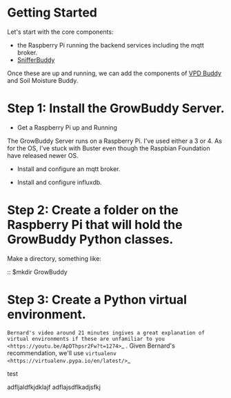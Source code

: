 # Getting Started
Let's start with the core components:
- the Raspberry Pi running the backend services including the mqtt broker.
- [SnifferBuddy](snifferbuddy_page)

Once these are up and running, we can add the components of [VPD Buddy](vpdbuddy) and Soil Moisture Buddy.

Step 1: Install the GrowBuddy Server.
=====================================
- Get a Raspberry Pi up and Running
  
The GrowBuddy Server runs on a Raspberry Pi.  I've used either a 3 or 4.  As for the OS, I've stuck with Buster even though the Raspbian Foundation have released newer OS.  

- Install and configure an mqtt broker.

- Install and configure influxdb.

Step 2: Create a folder on the Raspberry Pi that will hold the GrowBuddy Python classes.
========================================================================================
Make a directory, something like:

::
    $mkdir GrowBuddy

Step 3: Create a Python virtual environment.
============================================
`Bernard's video around 21 minutes ingives a great explanation of virtual environments if these are unfamiliar to you <https://youtu.be/ApDThpsr2Fw?t=1274>`_ .  Given Bernard's recommendation,
we'll use `virtualenv <https://virtualenv.pypa.io/en/latest/>`_ 

test

adfljaldfkjdklajf
adflajsdflkadjsfkj
